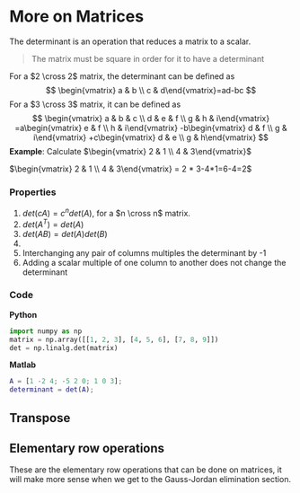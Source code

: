 # More on Matrices

The determinant is an operation that reduces a matrix to a scalar. 

> The matrix must be square in order for it to have a determinant

For a $2 \cross 2$​​ matrix, the determinant can be defined as
$$
\begin{vmatrix} a & b \\ c & d\end{vmatrix}=ad-bc
$$
For a $3 \cross 3$​ matrix, it can be defined as
$$
\begin{vmatrix} a & b & c \\ d & e & f \\ g & h & i\end{vmatrix}
=a\begin{vmatrix} e & f \\ h & i\end{vmatrix}
-b\begin{vmatrix} d & f \\ g & i\end{vmatrix}
+c\begin{vmatrix} d & e \\ g & h\end{vmatrix}
$$
**Example**: Calculate $\begin{vmatrix} 2 & 1 \\ 4 & 3\end{vmatrix}$

$\begin{vmatrix} 2 & 1 \\ 4 & 3\end{vmatrix} = 2 * 3-4*1=6-4=2$

### Properties

1. $det(cA)=c^ndet(A)$, for a $n \cross n$​ matrix.
2. $det(A^T)=det(A)$​
3. $det(AB)=det(A)det(B)$
4. 
5. Interchanging any pair of columns multiples the determinant by -1
6. Adding a scalar multiple of one column to another does not change the determinant

### Code

**Python**

```python
import numpy as np
matrix = np.array([[1, 2, 3], [4, 5, 6], [7, 8, 9]])
det = np.linalg.det(matrix)
```

**Matlab**

```matlab
A = [1 -2 4; -5 2 0; 1 0 3];
determinant = det(A);
```

## Transpose



## Elementary row operations

These are the elementary row operations that can be done on matrices, it will make more sense when we get to the Gauss-Jordan elimination section.